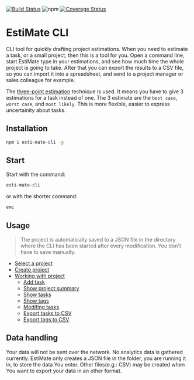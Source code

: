 [![Build Status](https://travis-ci.org/gsipos/esti-mate-cli.svg?branch=master)](https://travis-ci.org/gsipos/esti-mate-cli)
![npm](https://img.shields.io/npm/v/esti-mate-cli.svg)
[![Coverage Status](https://coveralls.io/repos/github/gsipos/esti-mate-cli/badge.svg?branch=master)](https://coveralls.io/github/gsipos/esti-mate-cli?branch=master)


# EstiMate CLI

CLI tool for quickly drafting project estimations.
When you need to estimate a task, or a small project, then this is a tool for you.
Open a command line, start EstiMate type in your estimations, and see how much time the whole project is going to take.
After that you can export the results to a CSV file, so you can import it into a spreadsheet, and send to a project manager or sales colleague for example.

The [three-point estimation](https://en.wikipedia.org/wiki/Three-point_estimation) technique is used.
It means you have to give 3 estimations for a task instead of one.
The 3 estimate are the `best case`, `worst case`, and `most likely`.
This is more flexible, easier to express uncertainity about tasks.

## Installation
```bash
npm i esti-mate-cli -g
```

## Start

Start with the command:
```bash
esti-mate-cli
```
or with the shorter command:
```bash
emc
```

## Usage

> The project is automatically saved to a JSON file in the directory where the CLI has been started after every modification.
> You don't have to save manually.

* [Select a project](./doc/menus/choose-project-menu.md)
* [Create project](./doc/menus/create-project-menu.md)
* [Working with project](./doc/menus/project-menu.md)
  * [Add task](./doc/menus/add-task-menu.md)
  * [Show project summary](./doc/menus/show-project-summary.md)
  * [Show tasks](./doc/menus/show-tasks.md)
  * [Show tags](./doc/menus/show-tags.md)
  * [Modifing tasks](./doc/menus/modify-task.md)
  * [Export tasks to CSV](./doc/menus/export-tasks-to-csv.md)
  * [Export tags to CSV](./doc/menus/export-tags-to-csv.md)

## Data handling
Your data will not be sent over the network.
No analytics data is gathered currently.
EstiMate only creates a JSON file in the folder, you are running it in, to store the data You enter.
Other files(e.g.: CSV) may be created when You want to export your data in an other format.
